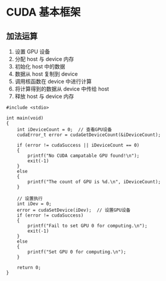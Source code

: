 # CUDA 基本框架


## 加法运算
1. 设置 GPU 设备
2. 分配 host 与 device 内存
3. 初始化 host 中的数据
4. 数据从 host 复制到 device
5. 调用核函数在 device 中进行计算
6. 将计算得到的数据从 device 中传给 host
7. 释放 host 与 device 内存

```cuda
#include <stdio>

int main(void)
{
    int iDeviceCount = 0;  // 查看GPU设备
    cudaError_t error = cudaGetDeviceCount(&iDeviceCount);
    
    if (error != cudaSuccess || iDeviceCount == 0)
    {
        printf("No CUDA campatable GPU found!\n");
        exit(-1)
    }
    else
    {
        printf("The count of GPU is %d.\n", iDeviceCount);
    }
    
    // 设置执行
    int iDev = 0;
    error = cudaSetDevice(iDev);  // 设置GPU设备
    if (error != cudaSuccess)
    {
        printf("Fail to set GPU 0 for computing.\n");
        exit(-1)
    }
    else
    {
        printf("Set GPU 0 for computing.\n");
    }
    
    return 0;
}
```